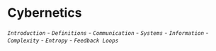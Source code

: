 # Cybernetics

###### `Introduction` - `Definitions` - `Communication` - `Systems` - `Information` - `Complexity` - `Entropy` - `Feedback Loops`
